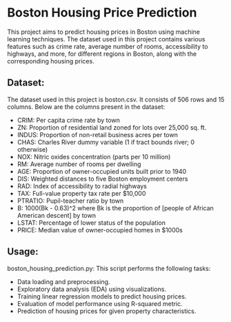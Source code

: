 # Boston Housing Price Prediction
This project aims to predict housing prices in Boston using machine learning techniques. The dataset used in this project contains various features such as crime rate, average number of rooms, accessibility to highways, and more, for different regions in Boston, along with the corresponding housing prices.

## Dataset:
The dataset used in this project is boston.csv. It consists of 506 rows and 15 columns. Below are the columns present in the dataset:

 - CRIM: Per capita crime rate by town
 - ZN: Proportion of residential land zoned for lots over 25,000 sq. ft.
 - INDUS: Proportion of non-retail business acres per town
 - CHAS: Charles River dummy variable (1 if tract bounds river; 0 otherwise)
 - NOX: Nitric oxides concentration (parts per 10 million)
 - RM: Average number of rooms per dwelling
 - AGE: Proportion of owner-occupied units built prior to 1940
 - DIS: Weighted distances to five Boston employment centers
 - RAD: Index of accessibility to radial highways
 - TAX: Full-value property tax rate per $10,000
 - PTRATIO: Pupil-teacher ratio by town
 - B: 1000(Bk - 0.63)^2 where Bk is the proportion of [people of African American descent] by town
 - LSTAT: Percentage of lower status of the population
 - PRICE: Median value of owner-occupied homes in $1000s

## Usage:
boston_housing_prediction.py: 
This script performs the following tasks:
   - Data loading and preprocessing.
   - Exploratory data analysis (EDA) using visualizations.
   - Training linear regression models to predict housing prices.
   - Evaluation of model performance using R-squared metric.
   - Prediction of housing prices for given property characteristics.
